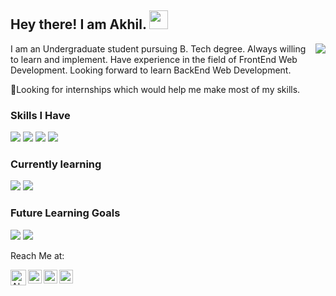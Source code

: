 ## Hey there! I am Akhil. <img src="https://raw.githubusercontent.com/iampavangandhi/iampavangandhi/master/gifs/Hi.gif" width="30px">

<img align="right"  src="https://raw.githubusercontent.com/akhiljayan29aj/News_Website/master/img/tech.gif">

I am an Undergraduate student pursuing B. Tech degree. Always willing to learn and implement. Have experience in the field of FrontEnd Web Development. Looking forward to learn BackEnd Web Development.

🤔Looking for internships which would help me make most of my skills.

### Skills I Have
<img src = "https://img.shields.io/badge/-HTML5-E34F26?style=for-the-badge&logo=html5&logoColor=white"> <img src = "https://img.shields.io/badge/-CSS3-1572B6?style=for-the-badge&logo=css3&logoColor=white"> <img src="https://img.shields.io/badge/-Python%203-black?style=for-the-badge&logo=python&logoColor=white"> <img src="https://img.shields.io/badge/-ARDUINO-4FCCF3?style=for-the-badge&logo=arduino&logoColor=white"><br />

### Currently learning
<img src="https://img.shields.io/badge/-JavaScript-black?style=for-the-badge&logo=javascript&logoColor=eed718"> <img src="https://img.shields.io/badge/-Bootstrap-563D7C?style=for-the-badge&logo=bootstrap&logoColor=white"> <br />

### Future Learning Goals
<img src="https://img.shields.io/badge/-React-161616?style=for-the-badge&logo=react&logoColor=00d9ff"> <img src="https://img.shields.io/badge/-PHP-5466b8?style=for-the-badge&logo=php&logoColor=white" > <br />


Reach Me at:

<a href="mailto:akhiljayan29.aj@gmail.com">
  <img align="left" alt="Akhil's GMail" width="25px" src="https://cdn.jsdelivr.net/npm/simple-icons@3.4.0/icons/gmail.svg" />
</a>
<a href="https://www.linkedin.com/in/akhil-jayan-569859175/">
  <img align="left" alt="Akhil's Linkdein" width="22px" src="https://cdn.jsdelivr.net/npm/simple-icons@v3/icons/linkedin.svg" />
</a>
<a href="https://github.com/akhiljayan29aj">
  <img align="left" alt="Akhil's Github" width="22px" src="https://cdn.jsdelivr.net/npm/simple-icons@v3/icons/github.svg" />
</a>
<a href="https://twitter.com/aj_akhiljayan29">
  <img align="left" alt="Akhil's Twitter" width="22px" src="https://cdn.jsdelivr.net/npm/simple-icons@v3/icons/twitter.svg" />
</a>

